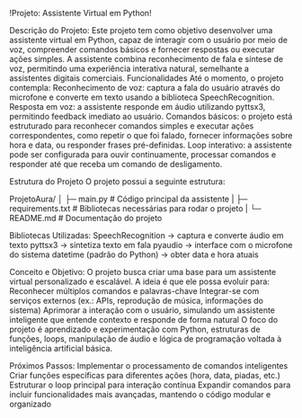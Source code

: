 !Projeto: Assistente Virtual em Python!

Descrição do Projeto:
Este projeto tem como objetivo desenvolver uma assistente virtual em Python, capaz de interagir com o usuário por meio de voz, compreender comandos básicos e fornecer respostas ou executar ações simples. A assistente combina reconhecimento de fala e síntese de voz, permitindo uma experiência interativa natural, semelhante a assistentes digitais comerciais.
Funcionalidades
Até o momento, o projeto contempla:
Reconhecimento de voz: captura a fala do usuário através do microfone e converte em texto usando a biblioteca SpeechRecognition.
Resposta em voz: a assistente responde em áudio utilizando pyttsx3, permitindo feedback imediato ao usuário.
Comandos básicos: o projeto está estruturado para reconhecer comandos simples e executar ações correspondentes, como repetir o que foi falado, fornecer informações sobre hora e data, ou responder frases pré-definidas.
Loop interativo: a assistente pode ser configurada para ouvir continuamente, processar comandos e responder até que receba um comando de desligamento.

Estrutura do Projeto
O projeto possui a seguinte estrutura:

ProjetoAura/
│
├─ main.py              # Código principal da assistente
|
├─ requirements.txt     # Bibliotecas necessárias para rodar o projeto
|
└─ README.md            # Documentação do projeto

Bibliotecas Utilizadas:
SpeechRecognition → captura e converte áudio em texto
pyttsx3 → sintetiza texto em fala
pyaudio → interface com o microfone do sistema
datetime (padrão do Python) → obter data e hora atuais

Conceito e Objetivo:
O projeto busca criar uma base para um assistente virtual personalizado e escalável. A ideia é que ele possa evoluir para:
Reconhecer múltiplos comandos e palavras-chave
Integrar-se com serviços externos (ex.: APIs, reprodução de música, informações do sistema)
Aprimorar a interação com o usuário, simulando um assistente inteligente que entende contexto e responde de forma natural
O foco do projeto é aprendizado e experimentação com Python, estruturas de funções, loops, manipulação de áudio e lógica de programação voltada à inteligência artificial básica.

Próximos Passos:
Implementar o processamento de comandos inteligentes
Criar funções específicas para diferentes ações (hora, data, piadas, etc.)
Estruturar o loop principal para interação contínua
Expandir comandos para incluir funcionalidades mais avançadas, mantendo o código modular e organizado
